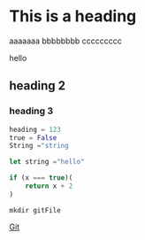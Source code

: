 # This is a heading
aaaaaaa
bbbbbbbb
ccccccccc

hello

## heading 2
### heading 3

```py
heading = 123
true = False
String ="string
```
```js
let string ="hello"

if (x === true)(
    return x + 2
)
```

```shell
mkdir gitFile
```
[Git](https://github.com/)